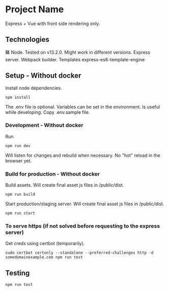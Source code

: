# Project Name

Express + Vue with front side rendering only.

## Technologies

🟩 Node. Tested on v13.2.0. Might work in different versions.
Express server. Webpack builder.
Templates express-es6-template-engine

## Setup - Without docker
Install node dependencies.
```
npm install
```

The .env file is optional. Variables can be set in the environment. Is useful while developing. Copy .env.sample file.

### Development - Without docker
Run
```
npm run dev
```
Will listen for changes and rebuild when necessary. No "hot" reload in the browser yet.

### Build for production - Without docker
Build assets. Will create final asset js files in /public/dist.
```
npm run build
```

Start production/staging server. Will create final asset js files in /public/dist.
```
npm run start
```

### To serve https (if not solved before requesting to the express server)
Get creds using certbot (temporarily).
```
sudo certbot certonly --standalone --preferred-challenges http -d somedomainexample.com	npm run test
```

## Testing
```
npm run test
```
